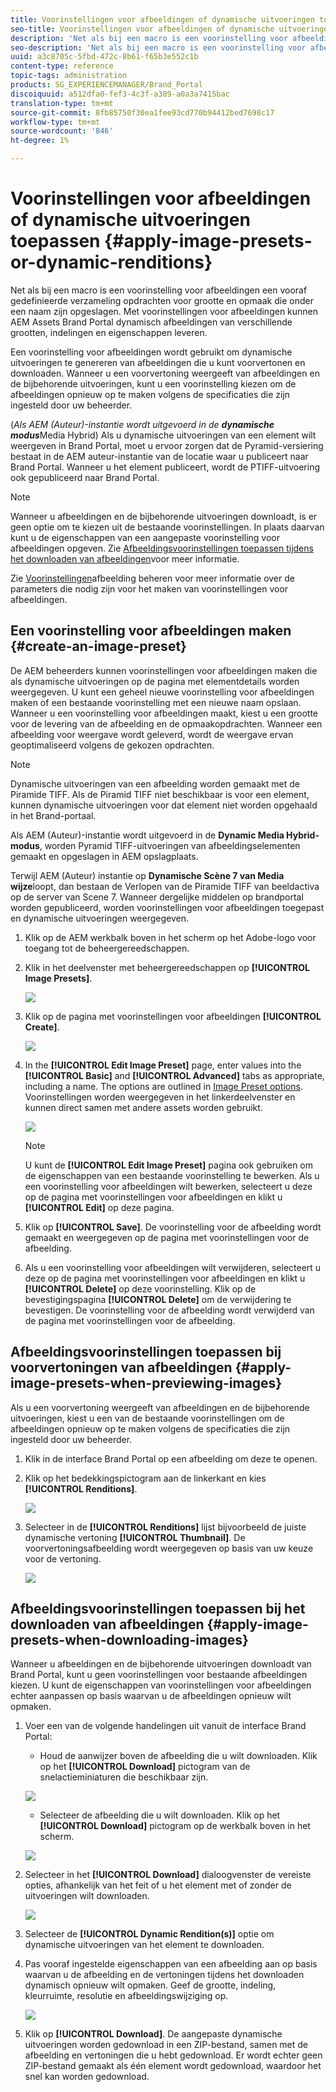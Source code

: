 ```yaml
---
title: Voorinstellingen voor afbeeldingen of dynamische uitvoeringen toepassen
seo-title: Voorinstellingen voor afbeeldingen of dynamische uitvoeringen toepassen
description: 'Net als bij een macro is een voorinstelling voor afbeeldingen een vooraf gedefinieerde verzameling opdrachten voor grootte en opmaak die onder een naam zijn opgeslagen. Met voorinstellingen voor afbeeldingen kunnen AEM Assets Brand Portal dynamisch afbeeldingen van verschillende grootten, indelingen en eigenschappen leveren. '
seo-description: 'Net als bij een macro is een voorinstelling voor afbeeldingen een vooraf gedefinieerde verzameling opdrachten voor grootte en opmaak die onder een naam zijn opgeslagen. Met voorinstellingen voor afbeeldingen kunnen AEM Assets Brand Portal dynamisch afbeeldingen van verschillende grootten, indelingen en eigenschappen leveren. '
uuid: a3c8705c-5fbd-472c-8b61-f65b3e552c1b
content-type: reference
topic-tags: administration
products: SG_EXPERIENCEMANAGER/Brand_Portal
discoiquuid: a512dfa0-fef3-4c3f-a389-a0a3a7415bac
translation-type: tm+mt
source-git-commit: 8fb85750f30ea1fee93cd770b94412bed7698c17
workflow-type: tm+mt
source-wordcount: '846'
ht-degree: 1%

---
```



# Voorinstellingen voor afbeeldingen of dynamische uitvoeringen toepassen {#apply-image-presets-or-dynamic-renditions}

Net als bij een macro is een voorinstelling voor afbeeldingen een vooraf gedefinieerde verzameling opdrachten voor grootte en opmaak die onder een naam zijn opgeslagen. Met voorinstellingen voor afbeeldingen kunnen AEM Assets Brand Portal dynamisch afbeeldingen van verschillende grootten, indelingen en eigenschappen leveren.

Een voorinstelling voor afbeeldingen wordt gebruikt om dynamische uitvoeringen te genereren van afbeeldingen die u kunt voorvertonen en downloaden. Wanneer u een voorvertoning weergeeft van afbeeldingen en de bijbehorende uitvoeringen, kunt u een voorinstelling kiezen om de afbeeldingen opnieuw op te maken volgens de specificaties die zijn ingesteld door uw beheerder.

(*Als AEM (Auteur)-instantie wordt uitgevoerd in de **dynamische modus***Media Hybrid) Als u dynamische uitvoeringen van een element wilt weergeven in Brand Portal, moet u ervoor zorgen dat de Pyramid-versiering bestaat in de AEM auteur-instantie van de locatie waar u publiceert naar Brand Portal. Wanneer u het element publiceert, wordt de PTIFF-uitvoering ook gepubliceerd naar Brand Portal.

>[!NOTE]
>
>Wanneer u afbeeldingen en de bijbehorende uitvoeringen downloadt, is er geen optie om te kiezen uit de bestaande voorinstellingen. In plaats daarvan kunt u de eigenschappen van een aangepaste voorinstelling voor afbeeldingen opgeven. Zie [Afbeeldingsvoorinstellingen toepassen tijdens het downloaden van afbeeldingen](../using/brand-portal-image-presets.md#main-pars-text-1403412644)voor meer informatie.


Zie [Voorinstellingen](https://docs.adobe.com/docs/en/AEM/6-0/administer/integration/dynamic-media/image-presets.html)afbeelding beheren voor meer informatie over de parameters die nodig zijn voor het maken van voorinstellingen voor afbeeldingen.

## Een voorinstelling voor afbeeldingen maken {#create-an-image-preset}

De AEM beheerders kunnen voorinstellingen voor afbeeldingen maken die als dynamische uitvoeringen op de pagina met elementdetails worden weergegeven. U kunt een geheel nieuwe voorinstelling voor afbeeldingen maken of een bestaande voorinstelling met een nieuwe naam opslaan. Wanneer u een voorinstelling voor afbeeldingen maakt, kiest u een grootte voor de levering van de afbeelding en de opmaakopdrachten. Wanneer een afbeelding voor weergave wordt geleverd, wordt de weergave ervan geoptimaliseerd volgens de gekozen opdrachten.


>[!NOTE]
>
>Dynamische uitvoeringen van een afbeelding worden gemaakt met de Piramide TIFF. Als de Piramid TIFF niet beschikbaar is voor een element, kunnen dynamische uitvoeringen voor dat element niet worden opgehaald in het Brand-portaal.
>
>Als AEM (Auteur)-instantie wordt uitgevoerd in de **Dynamic Media Hybrid-modus**, worden Pyramid TIFF-uitvoeringen van afbeeldingselementen gemaakt en opgeslagen in AEM opslagplaats.
>
>Terwijl AEM (Auteur) instantie op **Dynamische Scène 7 van Media wijze**loopt, dan bestaan de Verlopen van de Piramide TIFF van beeldactiva op de server van Scene 7.
>Wanneer dergelijke middelen op brandportal worden gepubliceerd, worden voorinstellingen voor afbeeldingen toegepast en dynamische uitvoeringen weergegeven.


1. Klik op de AEM werkbalk boven in het scherm op het Adobe-logo voor toegang tot de beheergereedschappen.

1. Klik in het deelvenster met beheergereedschappen op **[!UICONTROL Image Presets]**.

   ![](assets/admin-tools-panel-4.png)

1. Klik op de pagina met voorinstellingen voor afbeeldingen **[!UICONTROL Create]**.

   ![](assets/image_preset_homepage.png)

1. In the **[!UICONTROL Edit Image Preset]** page, enter values into the **[!UICONTROL Basic]** and **[!UICONTROL Advanced]** tabs as appropriate, including a name. The options are outlined in [Image Preset options](https://docs.adobe.com/docs/en/AEM/6-0/administer/integration/dynamic-media/image-presets.html#Image%20preset%20options). Voorinstellingen worden weergegeven in het linkerdeelvenster en kunnen direct samen met andere assets worden gebruikt.

   ![](assets/image_preset_create.png)

   >[!NOTE]
   >
   >U kunt de **[!UICONTROL Edit Image Preset]** pagina ook gebruiken om de eigenschappen van een bestaande voorinstelling te bewerken. Als u een voorinstelling voor afbeeldingen wilt bewerken, selecteert u deze op de pagina met voorinstellingen voor afbeeldingen en klikt u **[!UICONTROL Edit]** op deze pagina.

1. Klik op **[!UICONTROL Save]**. De voorinstelling voor de afbeelding wordt gemaakt en weergegeven op de pagina met voorinstellingen voor de afbeelding.
1. Als u een voorinstelling voor afbeeldingen wilt verwijderen, selecteert u deze op de pagina met voorinstellingen voor afbeeldingen en klikt u **[!UICONTROL Delete]** op deze voorinstelling. Klik op de bevestigingspagina **[!UICONTROL Delete]** om de verwijdering te bevestigen. De voorinstelling voor de afbeelding wordt verwijderd van de pagina met voorinstellingen voor de afbeelding.

## Afbeeldingsvoorinstellingen toepassen bij voorvertoningen van afbeeldingen  {#apply-image-presets-when-previewing-images}

Als u een voorvertoning weergeeft van afbeeldingen en de bijbehorende uitvoeringen, kiest u een van de bestaande voorinstellingen om de afbeeldingen opnieuw op te maken volgens de specificaties die zijn ingesteld door uw beheerder.

1. Klik in de interface Brand Portal op een afbeelding om deze te openen.
1. Klik op het bedekkingspictogram aan de linkerkant en kies **[!UICONTROL Renditions]**.

   ![](assets/image-preset-previewrenditions.png)

1. Selecteer in de **[!UICONTROL Renditions]** lijst bijvoorbeeld de juiste dynamische vertoning **[!UICONTROL Thumbnail]**. De voorvertoningsafbeelding wordt weergegeven op basis van uw keuze voor de vertoning.

   ![](assets/image-preset-previewrenditionthumbnail.png)

## Afbeeldingsvoorinstellingen toepassen bij het downloaden van afbeeldingen {#apply-image-presets-when-downloading-images}

Wanneer u afbeeldingen en de bijbehorende uitvoeringen downloadt van Brand Portal, kunt u geen voorinstellingen voor bestaande afbeeldingen kiezen. U kunt de eigenschappen van voorinstellingen voor afbeeldingen echter aanpassen op basis waarvan u de afbeeldingen opnieuw wilt opmaken.

1. Voer een van de volgende handelingen uit vanuit de interface Brand Portal:

   * Houd de aanwijzer boven de afbeelding die u wilt downloaden. Klik op het **[!UICONTROL Download]** pictogram van de snelactieminiaturen die beschikbaar zijn.

   ![](assets/downloadsingleasset.png)

   * Selecteer de afbeelding die u wilt downloaden. Klik op het **[!UICONTROL Download]** pictogram op de werkbalk boven in het scherm.

   ![](assets/downloadassets.png)

1. Selecteer in het **[!UICONTROL Download]** dialoogvenster de vereiste opties, afhankelijk van het feit of u het element met of zonder de uitvoeringen wilt downloaden.

   ![](assets/donload-assets-dialog.png)

1. Selecteer de **[!UICONTROL Dynamic Rendition(s)]** optie om dynamische uitvoeringen van het element te downloaden.
1. Pas vooraf ingestelde eigenschappen van een afbeelding aan op basis waarvan u de afbeelding en de vertoningen tijdens het downloaden dynamisch opnieuw wilt opmaken. Geef de grootte, indeling, kleurruimte, resolutie en afbeeldingswijziging op.

   ![](assets/dynamicrenditions.png)

1. Klik op **[!UICONTROL Download]**. De aangepaste dynamische uitvoeringen worden gedownload in een ZIP-bestand, samen met de afbeelding en vertoningen die u hebt gedownload. Er wordt echter geen ZIP-bestand gemaakt als één element wordt gedownload, waardoor het snel kan worden gedownload.
